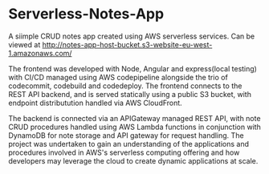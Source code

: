 # Serverless-Notes-App
A siimple CRUD notes app created using AWS serverless services. Can be viewed at http://notes-app-host-bucket.s3-website-eu-west-1.amazonaws.com/

The frontend was developed with Node, Angular and express(local testing) with CI/CD managed using AWS codepipeline alongside the trio of codecommit, codebuild and codedeploy.
The frontend connects to the REST API backend, and is served statically using a public S3 bucket, with endpoint distributution handled via AWS CloudFront. 

The backend is connected via an APIGateway managed REST API,
with note CRUD procedures handled using AWS Lambda functions in conjunction with DynamoDB for note storage and API gateway for request handling.
The project was undertaken to gain an understanding of the applications and procedures involved in AWS's serverless computing offering 
and how developers may leverage the cloud to create dynamic applications at scale.
